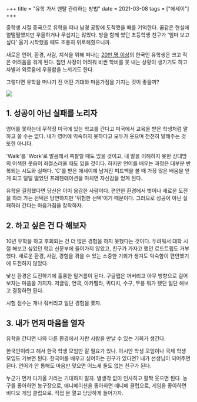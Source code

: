 +++
title = "유학 가서 멘탈 관리하는 방법"
date = 2021-03-08
tags = ["에세이"]
+++

중학생 시절 중국으로 유학을 떠나 남경 공항에 도착했을 때를 기억한다. 꿈같은 현실에 얼떨떨했지만 우울하거나 무섭지는 않았다. 방을 함께 썼던 초등학생 친구가 '엄마 보고 싶다' 울기 시작했을 때도 조용히 위로해줬으니까.

새로운 언어, 환경, 사람, 지식을 위해 떠나는 [20만 명 이상](https://news.mt.co.kr/mtview.php?no=2020121614208266646)의 한국인 유학생은 크고 작은 어려움을 겪게 된다. 집안 사정이 어려워 비싼 학비를 못 내는 상황이 생기기도 하고 차별과 외로움에 우울함을 느끼기도 한다.

그렇다면 유학을 떠나기 전 어떤 기대와 마음가짐을 가지는 것이 좋을까?

![](https://img1.daumcdn.net/thumb/R1280x0.fjpg/?fname=http%3A//t1.daumcdn.net/brunch/service/user/1Zjd/image/O9xLH-bXbJYatx-JTlCUBIq4g7k.jpg)

## 1. 성공이 아닌 실패를 노리자

영어를 못하는데 무작정 미국에 있는 학교를 간다고 미국에서 교육을 받은 학생처럼 말하고 쓸 수는 없다. 내가 영어에 익숙하지 못하다고 모두가 웃으며 천천히 말해주는 것 또한 아니다.

'Walk'를 'Work'로 발음해서 쪽팔릴 때도 있을 것이고, 내 말을 이해하지 못한 상대방의 어색한 웃음이 좌절스러울 때도 있을 것이다. 하지만 언어를 배우는 과정은 대부분 반복되는 시도와 실패다. 'C'를 받은 에세이에 남겨진 피드백을 볼 때 가장 많은 배움을 얻게 되고 덜덜 떨었던 프레젠테이션을 마치면 자신감을 얻게 된다.

유학을 결정했다면 당신은 이미 용감한 사람이다. 편안한 환경에서 벗어나 새로운 도전을 하러 가는 선택은 당연하지만 '위험한 선택'이기 때문이다. 그러므로 성공이 아닌 실패하러 간다는 마음가짐을 장착하자.

## 2. 하고 싶은 건 다 해보자

10년 유학을 하고 후회되는 건 더 많은 경험을 하지 못했다는 것이다. 두려워서 대학 시절 해보고 싶었던 학교 신문부에 들어가지 않았고, 친구가 가자고 했던 로드트립도 거부했다. 새로운 환경, 사람, 경험을 겪을 수 있는 소중한 기회가 생겨도 익숙함이 편안했기에 도전하지 않았다.

낯선 환경은 도전하기에 훌륭한 밑거름이 된다. 구글맵은 꺼버리고 아무 방향으로 걸어보자는 마음을 가지자. 저글링, 연극, 아카펠라, 퀴디치, 수구, 무용 뭐가 됐던 일단 해보고 결정하면 된다.

시험 점수는 개나 줘버리고 일단 경험을 쫓자.

## 3. 내가 먼저 마음을 열자

유학을 간다면 나와 다른 환경에서 자란 사람을 만날 수 있는 기회가 생긴다.

한국인이라고 해서 한국 학생 모임만 갈 필요가 있나. 아시안 학생 모임이나 국제 학생 모임도 가보면 된다. 한국어를 배우고 싶어하는 친구가 있다면? 내가 선생님이 되어주면 된다. 언어가 안 통해도 마음만 맞으면 어느새 둘도 없는 친구가 된다.

누군가 먼저 다가올 거라는 기대하지 말자. 별생각 없이 인사하고 활짝 웃으면 된다. 농구를 좋아하면 농구장으로, 애니메이션을 좋아하면 애니메 클럽으로, 게임을 좋아하면 비디오 게임 클럽으로. 직접 문 열고 당당하게 들어가자.